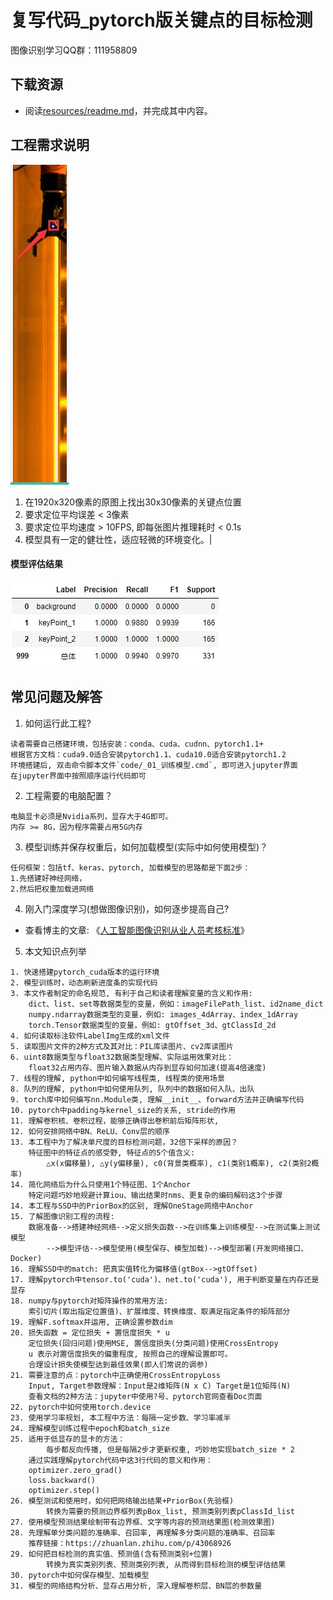 # 复写代码_pytorch版关键点的目标检测

图像识别学习QQ群：111958809

## 下载资源
* 阅读[resources/readme.md](resources/)，并完成其中内容。

## 工程需求说明
![检测效果图](markdown_images/03.jpg)
1. 在1920x320像素的原图上找出30x30像素的关键点位置
2. 要求定位平均误差 < 3像素
3. 要求定位平均速度 > 10FPS, 即每张图片推理耗时 < 0.1s
4. 模型具有一定的健壮性，适应轻微的环境变化。|



#### 模型评估结果
![模型评估结果图](markdown_images/02.jpg)

## 常见问题及解答
1. 如何运行此工程?
```
读者需要自己搭建环境，包括安装：conda、cuda、cudnn、pytorch1.1+
根据官方文档：cuda9.0适合安装pytorch1.1、cuda10.0适合安装pytorch1.2
环境搭建后, 双击命令脚本文件`code/_01_训练模型.cmd`, 即可进入jupyter界面
在jupyter界面中按照顺序运行代码即可
```

2. 工程需要的电脑配置？
```
电脑显卡必须是Nvidia系列，显存大于4G即可。
内存 >= 8G，因为程序需要占用5G内存
```
    
3. 模型训练并保存权重后，如何加载模型(实际中如何使用模型)？
```
任何框架：包括tf、keras、pytorch, 加载模型的思路都是下面2步：
1.先搭建好神经网络，
2.然后把权重加载进网络    
```

4. 刚入门深度学习(想做图像识别)，如何逐步提高自己?
* 查看博主的文章: 《[人工智能图像识别从业人员考核标准](https://github.com/StevenLei2017/AI_projects/tree/master/003_人工智能图像识别领域从业人员的考核标准)》

5. 本文知识点列举
```
1. 快速搭建pytorch_cuda版本的运行环境
2. 模型训练时，动态刷新进度条的实现代码
3. 本文作者制定的命名规范, 有利于自己和读者理解变量的含义和作用:
    dict、list、set等数据类型的变量，例如：imageFilePath_list、id2name_dict
    numpy.ndarray数据类型的变量，例如: images_4dArray、index_1dArray
    torch.Tensor数据类型的变量，例如: gtOffset_3d、gtClassId_2d
4. 如何读取标注软件LabelImg生成的xml文件
5. 读取图片文件的2种方式及其对比：PIL库读图片、cv2库读图片
6. uint8数据类型与float32数据类型理解、实际运用效果对比：
    float32占用内存、图片输入数据从内存到显存如何加速(提高4倍速度)
7. 线程的理解, python中如何编写线程类, 线程类的使用场景
8. 队列的理解, python中如何使用队列, 队列中的数据如何入队、出队
9. torch库中如何编写nn.Module类, 理解__init__、forward方法并正确编写代码
10. pytorch中padding与kernel_size的关系, stride的作用
11. 理解卷积核、卷积过程，能够正确得出卷积前后矩阵形状,
12. 如何安排网络中BN、ReLU、Conv层的顺序
13. 本工程中为了解决单尺度的目标检测问题，32倍下采样的原因？   
    特征图中的特征点的感受野, 特征点的5个值含义: 
        △x(x偏移量), △y(y偏移量), c0(背景类概率), c1(类别1概率), c2(类别2概率)
14. 简化网络后为什么只使用1个特征图、1个Anchor
    特定问题巧妙地规避计算iou、输出结果时nms、更复杂的编码解码这3个步骤
14. 本工程与SSD中的PriorBox的区别, 理解OneStage网络中Anchor
15. 了解图像识别工程的流程:
    数据准备-->搭建神经网络-->定义损失函数-->在训练集上训练模型-->在测试集上测试模型
        -->模型评估-->模型使用(模型保存、模型加载)-->模型部署(开发网络接口、Docker)
16. 理解SSD中的match: 把真实值转化为偏移值(gtBox-->gtOffset)        
17. 理解pytorch中tensor.to('cuda')、net.to('cuda'), 用于判断变量在内存还是显存
18. numpy与pytorch对矩阵操作的常用方法:
    索引切片(取出指定位置值)、扩展维度、转换维度、取满足指定条件的矩阵部分
19. 理解F.softmax并运用, 正确设置参数dim        
20. 损失函数 = 定位损失 + 置信度损失 * u
    定位损失(回归问题)使用MSE, 置信度损失(分类问题)使用CrossEntropy
    u 表示对置信度损失的偏重程度, 按照自己的理解设置即可。
    合理设计损失使模型达到最佳效果(即人们常说的调参)
21. 需要注意的点：pytorch中正确使用CrossEntropyLoss
    Input, Target参数理解：Input是2维矩阵(N x C) Target是1位矩阵(N)
    查看文档的2种方法：jupyter中使用?号、pytorch官网查看Doc页面
22. pytorch中如何使用torch.device
23. 使用学习率规划, 本工程中方法：每隔一定步数、学习率减半
24. 理解模型训练过程中epoch和batch_size
25. 适用于低显存的显卡的方法： 
        每步都反向传播, 但是每隔2步才更新权重, 巧妙地实现batch_size * 2
    通过实践理解pytorch代码中这3行代码的意义和作用：
    optimizer.zero_grad()
    loss.backward()
    optimizer.step()
26. 模型测试和使用时，如何把网络输出结果+PriorBox(先验框)
        转换为需要的预测边界框列表pBox_list, 预测类别列表pClassId_list
27. 使用模型预测结果绘制带有边界框、文字等内容的预测结果图(检测效果图)
28. 先理解单分类问题的准确率、召回率, 再理解多分类问题的准确率、召回率
    推荐链接：https://zhuanlan.zhihu.com/p/43068926
29. 如何把目标检测的真实值、预测值(含有预测类别+位置)
        转换为真实类别列表、预测类别列表, 从而得到目标检测的模型评估结果
30. pytorch中如何保存模型、加载模型
31. 模型的网络结构分析、显存占用分析, 深入理解卷积层、BN层的参数量
```


    